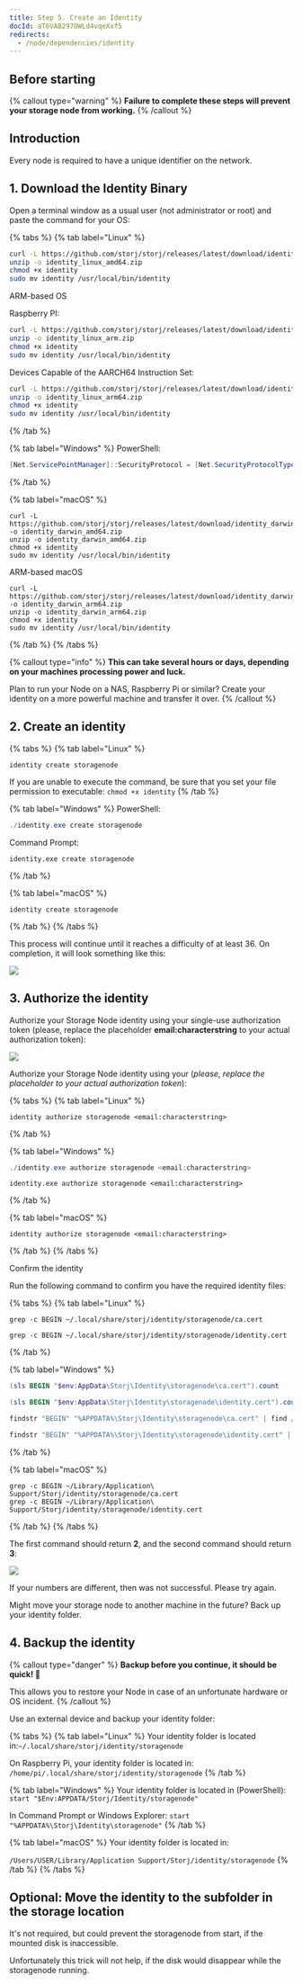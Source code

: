 ```yaml
---
title: Step 5. Create an Identity
docId: aT6VAB297OWLd4vqeXxf5
redirects:
  - /node/dependencies/identity
---
```


## Before starting

[](docId:hbCGTv1ZLLR2-kpSaGEXw)

[](docId:v-fUvPqySvUwTMF-od6hD)

[](docId:y0jltT-HzKPmDefi532sd)

[](docId:owZeAc56KSDnUzDhsBfB8)

{% callout type="warning"  %}
**Failure to complete these steps will prevent your storage node from working.**
{% /callout %}

## Introduction

Every node is required to have a unique identifier on the network.

## 1. Download the Identity Binary

Open a terminal window as a usual user (not administrator or root) and paste the command for your OS:

{% tabs %}
{% tab label="Linux" %}

```bash
curl -L https://github.com/storj/storj/releases/latest/download/identity_linux_amd64.zip -o identity_linux_amd64.zip
unzip -o identity_linux_amd64.zip
chmod +x identity
sudo mv identity /usr/local/bin/identity
```

ARM-based OS

Raspberry PI:

```bash
curl -L https://github.com/storj/storj/releases/latest/download/identity_linux_arm.zip -o identity_linux_arm.zip
unzip -o identity_linux_arm.zip
chmod +x identity
sudo mv identity /usr/local/bin/identity
```

Devices Capable of the AARCH64 Instruction Set:

```bash
curl -L https://github.com/storj/storj/releases/latest/download/identity_linux_arm64.zip -o identity_linux_arm64.zip
unzip -o identity_linux_arm64.zip
chmod +x identity
sudo mv identity /usr/local/bin/identity
```

{% /tab %}

{% tab label="Windows" %}
PowerShell:

```powershell
[Net.ServicePointManager]::SecurityProtocol = [Net.SecurityProtocolType]::Tls12; curl https://github.com/storj/storj/releases/latest/download/identity_windows_amd64.zip -o identity_windows_amd64.zip; Expand-Archive ./identity_windows_amd64.zip . -Force
```

{% /tab %}

{% tab label="macOS" %}

```shell
curl -L https://github.com/storj/storj/releases/latest/download/identity_darwin_amd64.zip -o identity_darwin_amd64.zip
unzip -o identity_darwin_amd64.zip
chmod +x identity
sudo mv identity /usr/local/bin/identity
```

ARM-based macOS

```shell
curl -L https://github.com/storj/storj/releases/latest/download/identity_darwin_arm64.zip -o identity_darwin_arm64.zip
unzip -o identity_darwin_arm64.zip
chmod +x identity
sudo mv identity /usr/local/bin/identity
```

{% /tab %}
{% /tabs %}

{% callout type="info"  %}
**This can take several hours or days, depending on your machines processing power and luck.**

Plan to run your Node on a NAS, Raspberry Pi or similar? Create your identity on a more powerful machine and transfer it over.
{% /callout %}

## 2. Create an identity

{% tabs %}
{% tab label="Linux" %}

```shell
identity create storagenode
```

If you are unable to execute the command, be sure that you set your file permission to executable: `chmod +x identity`
{% /tab %}

{% tab label="Windows" %}
PowerShell:

```powershell
./identity.exe create storagenode
```

Command Prompt:

```shell
identity.exe create storagenode
```

{% /tab %}

{% tab label="macOS" %}

```shell
identity create storagenode
```

{% /tab %}
{% /tabs %}

This process will continue until it reaches a difficulty of at least 36. On completion, it will look something like this:

![](https://link.storjshare.io/raw/jua7rls6hkx5556qfcmhrqed2tfa/docs/images/ziCJkaXYzJYBRuLl0vyA2_image.png)

## 3. Authorize the identity

Authorize your Storage Node identity using your single-use authorization token (please, replace the placeholder **email\:characterstring** to your actual authorization token):

![](https://link.storjshare.io/raw/jua7rls6hkx5556qfcmhrqed2tfa/docs/images/Yi1FdCqXE0mIbsiwMDtDr_image.png)

Authorize your Storage Node identity using your [](docId:v-fUvPqySvUwTMF-od6hD) (_please, replace the placeholder to your actual authorization token_):

{% tabs %}
{% tab label="Linux" %}

```shell
identity authorize storagenode <email:characterstring>
```

{% /tab %}

{% tab label="Windows" %}

```powershell
./identity.exe authorize storagenode <email:characterstring>
```

```shell
identity.exe authorize storagenode <email:characterstring>
```

{% /tab %}

{% tab label="macOS" %}

```shell
identity authorize storagenode <email:characterstring>
```

{% /tab %}
{% /tabs %}

Confirm the identity

Run the following command to confirm you have the required identity files:

{% tabs %}
{% tab label="Linux" %}

```shell
grep -c BEGIN ~/.local/share/storj/identity/storagenode/ca.cert
```

```shell
grep -c BEGIN ~/.local/share/storj/identity/storagenode/identity.cert
```

{% /tab %}

{% tab label="Windows" %}

```powershell
(sls BEGIN "$env:AppData\Storj\Identity\storagenode\ca.cert").count
```

```powershell
(sls BEGIN "$env:AppData\Storj\Identity\storagenode\identity.cert").count
```

```powershell
findstr "BEGIN" "%APPDATA%\Storj\Identity\storagenode\ca.cert" | find /c /v ""
```

```powershell
findstr "BEGIN" "%APPDATA%\Storj\Identity\storagenode\identity.cert" | find /c /v ""
```

{% /tab %}

{% tab label="macOS" %}

```macos
grep -c BEGIN ~/Library/Application\ Support/Storj/identity/storagenode/ca.cert
grep -c BEGIN ~/Library/Application\ Support/Storj/identity/storagenode/identity.cert
```

{% /tab %}
{% /tabs %}

The first command should return **2**, and the second command should return **3**:

![](https://link.storjshare.io/raw/jua7rls6hkx5556qfcmhrqed2tfa/docs/images/GlTZ8mJI50FN4_AMDPri-_image.png)

If your numbers are different, then [](docId:aT6VAB297OWLd4vqeXxf5) was not successful. Please try again.

Might move your storage node to another machine in the future? Back up your identity folder.

## 4. Backup the identity

{% callout type="danger"  %}
**Backup before you continue, it should be quick! 🙏**

This allows you to restore your Node in case of an unfortunate hardware or OS incident.
{% /callout %}

Use an external device and backup your identity folder:

{% tabs %}
{% tab label="Linux" %}
Your identity folder is located in:`~/.local/share/storj/identity/storagenode`

On Raspberry Pi, your identity folder is located in: `/home/pi/.local/share/storj/identity/storagenode`
{% /tab %}

{% tab label="Windows" %}
Your identity folder is located in (PowerShell): `start "$Env:APPDATA/Storj/Identity/storagenode"`

In Command Prompt or Windows Explorer: `start "%APPDATA%\Storj\Identity\storagenode"`
{% /tab %}

{% tab label="macOS" %}
Your identity folder is located in:

`/Users/USER/Library/Application Support/Storj/identity/storagenode`
{% /tab %}
{% /tabs %}

## Optional: Move the identity to the subfolder in the storage location

It's not required, but could prevent the storagenode from start, if the mounted disk is inaccessible.

Unfortunately this trick will not help, if the disk would disappear while the storagenode running.

##
